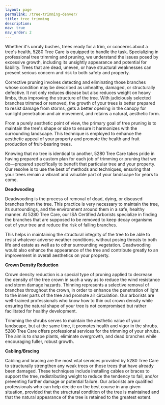 ```yaml
---
layout: page
permalink: /tree-trimming-denver/
title: tree trimming
description: 
nav: true
nav_order: 2
---
```


<!-- _pages/publications.md -->
<div class="publications">
<div>
  <p>Whether it's unruly bushes, trees ready for a trim, or concerns about a tree's health, 5280 Tree Care is equipped to handle the task. Specializing in professional tree trimming and pruning, we understand the issues posed by excessive growth, including its unsightly appearance and potential for liability. Trees that are dead, uneven, or have structural weaknesses can present serious concern and risk to both safety and property.</p>
  <p>Corrective pruning involves detecting and eliminating those branches whose condition may be described as unhealthy, damaged, or structurally defective. It not only reduces disease but also reduces weight on heavy limbs, thus improving the structure of the tree. With judiciously selected branches trimmed or removed, the growth of your trees is better prepared to resist damage from storms, gets a better opening in the canopy for sunlight penetration and air movement, and retains a natural, aesthetic form.</p>
  <p>From a purely aesthetic point of view, the primary goal of tree pruning is to maintain the tree's shape or size to ensure it harmonizes with the surrounding landscape. This technique is employed to enhance the aesthetic appeal of your property and promote the health and fruit production of fruit-bearing trees.</p>
  <p>Knowing that no tree is identical to another, 5280 Tree Care takes pride in having prepared a custom plan for each job of trimming or pruning that we do—prepared specifically to benefit that particular tree and your property. Our resolve is to use the best of methods and techniques, ensuring that your trees remain a vibrant and valuable part of your landscape for years to come.</p>
  
  <p><strong>Deadwooding</strong></p>
  <p>Deadwooding is the process of removal of dead, dying, or diseased branches from the tree. This practice is very necessary to maintain the tree, its surroundings, and the environment around them in a safe, healthy manner. At 5280 Tree Care, our ISA Certified Arborists specialize in finding the branches that are supposed to be removed to keep decay organisms out of your tree and reduce the risk of falling branches.</p>
  <p>This helps in maintaining the structural integrity of the tree to be able to resist whatever adverse weather conditions, without posing threats to both life and estate as well as to other surrounding vegetation. Deadwooding would also enhance the appearance of the tree and contribute greatly to an improvement in overall aesthetics on your property.</p>
  
  <p><strong>Crown Density Reduction</strong></p>
  <p>Crown density reduction is a special type of pruning applied to decrease the density of the tree crown in such a way as to reduce the wind resistance and storm damage hazards. Thinning represents a selective removal of branches throughout the crown, in order to enhance the penetration of light to the inner parts of the tree and promote air circulation. Our arborists are well-trained professionals who know how to thin out crown density while ensuring the natural shape of your tree is not compromised but rather facilitated for healthy development.</p>
  
  <p>Trimming the shrubs serves to maintain the aesthetic value of your landscape, but at the same time, it promotes health and vigor in the shrubs. 5280 Tree Care offers professional services for the trimming of your shrubs. The aim is to shape plants, eliminate overgrowth, and dead branches while encouraging fuller, robust growth.</p>
  
  <p><strong>Cabling/Bracing</strong></p>
  <p>Cabling and bracing are the most vital services provided by 5280 Tree Care to structurally strengthen any weak trees or those trees that have already been damaged. These techniques include installing cables or braces to support the tree, redistributing weight to reduce the tendency to fail, and/or preventing further damage or potential failure. Our arborists are qualified professionals who can help decide on the best course in any given situation, provided that the structural condition of the tree is maintained and that the natural appearance of the tree is retained to the greatest extent.</p>
</div>


</div>
